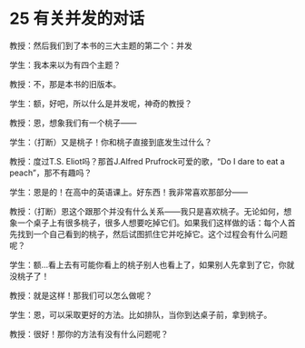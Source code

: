 # 25 有关并发的对话

教授：然后我们到了本书的三大主题的第二个：并发

学生：我本来以为有四个主题？

教授：不，那是本书的旧版本。

学生：额，好吧，所以什么是并发呢，神奇的教授？

教授：恩，想象我们有一个桃子——

学生：（打断）又是桃子！你和桃子直接到底发生过什么？

教授：度过T.S. Eliot吗？那首J.Alfred Prufrock可爱的歌，“Do I dare to eat a peach”，那不有趣吗？

学生：恩是的！在高中的英语课上。好东西！我非常喜欢那部分——

教授：（打断）恩这个跟那个并没有什么关系——我只是喜欢桃子。无论如何，想象一个桌子上有很多桃子，很多人想要吃掉它们。如果我们这样做的话：每个人首先找到一个自己看到的桃子，然后试图抓住它并吃掉它。这个过程会有什么问题呢？

学生：额...看上去有可能你看上的桃子别人也看上了，如果别人先拿到了它，你就没桃子了！

教授：就是这样！那我们可以怎么做呢？

学生：恩，可以采取更好的方法。比如排队，当你到达桌子前，拿到桃子。

教授：很好！那你的方法有没有什么问题呢？

